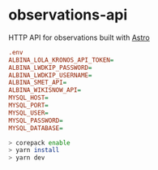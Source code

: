 # observations-api

HTTP API for observations built with [Astro](https://docs.astro.build)

```ini
.env
ALBINA_LOLA_KRONOS_API_TOKEN=
ALBINA_LWDKIP_PASSWORD=
ALBINA_LWDKIP_USERNAME=
ALBINA_SMET_API=
ALBINA_WIKISNOW_API=
MYSQL_HOST=
MYSQL_PORT=
MYSQL_USER=
MYSQL_PASSWORD=
MYSQL_DATABASE=

```

```sh
> corepack enable
> yarn install
> yarn dev
```
